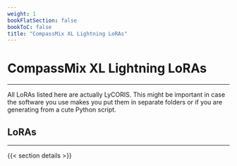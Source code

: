 ```yaml
---
weight: 1
bookFlatSection: false
bookToC: false
title: "CompassMix XL Lightning LoRAs"
---
```


<!--markdownlint-disable MD025 -->

# CompassMix XL Lightning LoRAs

---

All LoRAs listed here are actually LyCORIS. This might be important in case the software you use makes you put them in separate folders or if you are generating from a cute Python script.

## LoRAs

---

{{< section details >}}
